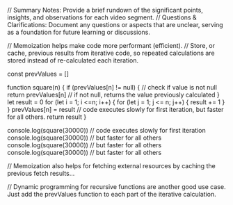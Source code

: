 // Summary Notes: Provide a brief rundown of the significant points, insights, and observations for each video segment.
// Questions & Clarifications: Document any questions or aspects that are unclear, serving as a foundation for future learning or discussions.

// Memoization helps make code more performant (efficient).
// Store, or cache, previous results from iterative code, so repeated calculations are stored instead of re-calculated each iteration.

const prevValues = []

function square(n) {
    if (prevValues[n] != null) { // check if value is not null
    return prevValues[n] // if not null, returns the value previously calculated
    }
    let result = 0
    for (let i = 1; i <=n; i++) {
        for (let j = 1; j <= n; j++) {
            result += 1
        }
    }
    prevValues[n] = result // code executes slowly for first iteration, but faster for all others.
    return result
}

console.log(square(30000)) // code executes slowly for first iteration
console.log(square(30000)) // but faster for all others
console.log(square(30000)) // but faster for all others
console.log(square(30000)) // but faster for all others

// Memoization also helps for fetching external resources by caching the previous fetch results...

// Dynamic programming for recursive functions are another good use case. Just add the prevValues function to each part of the iterative calculation.
